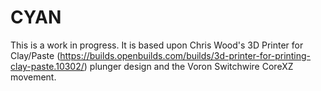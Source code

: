 # CYAN

This is a work in progress. It is based upon Chris Wood's 3D Printer for Clay/Paste (https://builds.openbuilds.com/builds/3d-printer-for-printing-clay-paste.10302/) plunger design and the Voron Switchwire CoreXZ movement.
